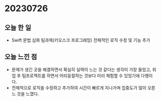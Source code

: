 # 20230726
## 오늘 한 일
- Swift 문법 심화 팀과제(키오스크 프로그래밍) 전체적인 로직 수정 및 기능 추가

## 오늘 느낀 점
- 문제가 생긴 곳을 해결하면서 확실히 실력이 느는 것 같다는 생각이 가장 들었고, 취업 후 팀프로젝트를 하면서 어리둥절하는 것보다 미리 체험할 수 있었기에 다행이다.
- 전체적으로 로직을 수정하고 추가하여 시간이 빠르게 지나가며 집중도가 많이 오른느 것을 느꼈다.
